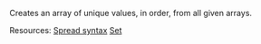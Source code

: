 Creates an array of unique values, in order, from all given arrays.

Resources: [Spread syntax](https://developer.mozilla.org/docs/Web/JavaScript/Reference/Operators/Spread_syntax) [Set](https://developer.mozilla.org/docs/Web/JavaScript/Reference/Global_Objects/Set)
